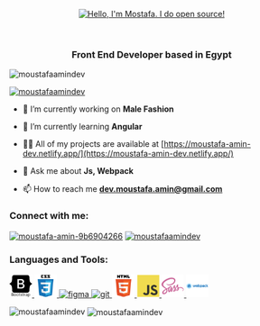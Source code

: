 <p align="center"><a href="https://anuraghazra.github.io"><img width="80%" alt="Hello, I'm Mostafa. I do open source!" src="./moustafaamindev/asset/White Modern Blogger YouTube Channel Art.png" /></a></p>
</br>
<h3 align="center">Front End Developer based in Egypt</h3>

<p align="left"> <img src="https://komarev.com/ghpvc/?username=moustafaamindev&label=Profile%20views&color=0e75b6&style=flat" alt="moustafaamindev" /> </p>

<p align="left"> <a href="https://github.com/ryo-ma/github-profile-trophy"><img src="https://github-profile-trophy.vercel.app/?username=moustafaamindev" alt="moustafaamindev" /></a> </p>

- 🔭 I’m currently working on **Male Fashion**

- 🌱 I’m currently learning **Angular**

- 👨‍💻 All of my projects are available at [https://moustafa-amin-dev.netlify.app/](https://moustafa-amin-dev.netlify.app/)

- 💬 Ask me about **Js, Webpack**

- 📫 How to reach me **dev.moustafa.amin@gmail.com**

<h3 align="left">Connect with me:</h3>
<p align="left">
<a href="https://linkedin.com/in/moustafa-amin-9b6904266" target="blank"><img align="center" src="https://raw.githubusercontent.com/rahuldkjain/github-profile-readme-generator/master/src/images/icons/Social/linked-in-alt.svg" alt="moustafa-amin-9b6904266" height="30" width="40" /></a>
<a href="https://fb.com/moustafaamindev" target="blank"><img align="center" src="https://raw.githubusercontent.com/rahuldkjain/github-profile-readme-generator/master/src/images/icons/Social/facebook.svg" alt="moustafaamindev" height="30" width="40" /></a>
</p>

<h3 align="left">Languages and Tools:</h3>
<p align="left"> <a href="https://getbootstrap.com" target="_blank" rel="noreferrer"> <img src="https://raw.githubusercontent.com/devicons/devicon/master/icons/bootstrap/bootstrap-plain-wordmark.svg" alt="bootstrap" width="40" height="40"/> </a> <a href="https://www.w3schools.com/css/" target="_blank" rel="noreferrer"> <img src="https://raw.githubusercontent.com/devicons/devicon/master/icons/css3/css3-original-wordmark.svg" alt="css3" width="40" height="40"/> </a> <a href="https://www.figma.com/" target="_blank" rel="noreferrer"> <img src="https://www.vectorlogo.zone/logos/figma/figma-icon.svg" alt="figma" width="40" height="40"/> </a> <a href="https://git-scm.com/" target="_blank" rel="noreferrer"> <img src="https://www.vectorlogo.zone/logos/git-scm/git-scm-icon.svg" alt="git" width="40" height="40"/> </a> <a href="https://www.w3.org/html/" target="_blank" rel="noreferrer"> <img src="https://raw.githubusercontent.com/devicons/devicon/master/icons/html5/html5-original-wordmark.svg" alt="html5" width="40" height="40"/> </a> <a href="https://developer.mozilla.org/en-US/docs/Web/JavaScript" target="_blank" rel="noreferrer"> <img src="https://raw.githubusercontent.com/devicons/devicon/master/icons/javascript/javascript-original.svg" alt="javascript" width="40" height="40"/> </a> <a href="https://sass-lang.com" target="_blank" rel="noreferrer"> <img src="https://raw.githubusercontent.com/devicons/devicon/master/icons/sass/sass-original.svg" alt="sass" width="40" height="40"/> </a> <a href="https://webpack.js.org" target="_blank" rel="noreferrer"> <img src="https://raw.githubusercontent.com/devicons/devicon/d00d0969292a6569d45b06d3f350f463a0107b0d/icons/webpack/webpack-original-wordmark.svg" alt="webpack" width="40" height="40"/> </a> </p>

<p><img align="left" src="https://github-readme-stats.vercel.app/api/top-langs?username=moustafaamindev&show_icons=true&locale=en&layout=compact" alt="moustafaamindev" /></p>

<p>&nbsp;<img align="center" src="https://github-readme-stats.vercel.app/api?username=moustafaamindev&show_icons=true&locale=en" alt="moustafaamindev" /></p>
